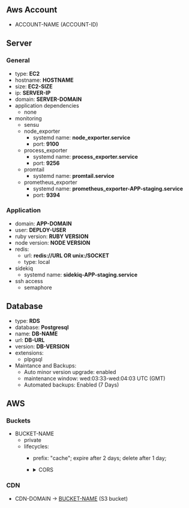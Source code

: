 ## Aws Account

* ACCOUNT-NAME (ACCOUNT-ID) <!-- infinum-dev (7021-9251-8610) --> <!-- DEVOPS -->

## Server

### General

* type: **EC2** <!-- EC2 / ECS / Baremetal --> <!-- DEVOPS -->
* hostname: **HOSTNAME** <!-- rovinj --> <!-- DEVOPS -->
* size: **EC2-SIZE** <!-- t3.large --> <!-- DEVOPS -->
* ip: **SERVER-IP** <!-- 127.0.0.1 --> <!-- DEVOPS -->
* domain: **SERVER-DOMAIN** <!-- cekila.byinfinum.co --> <!-- DEVOPS -->
* application dependencies <!-- DEVELOPER -->
  * none
  <!-- * vips (v. 8.7.3) -->
* monitoring <!-- DEVOPS -->
  * sensu
  * node_exporter
    * systemd name: **node_exporter.service**
    * port: **9100**
  * process_exporter
    * systemd name: **process_exporter.service**
    * port: **9256**
  * promtail
    * systemd name: **promtail.service**
  * prometheus_exporter
    * systemd name: **prometheus_exporter-APP-staging.service** <!-- prometheus_exporter-cekila-staging.service -->
    * port: **9394**

### Application
* domain: **APP-DOMAIN** <!-- cekila.byinfinum.co --> <!-- DEVOPS -->
* user: **DEPLOY-USER** <!-- cekila_deploy --> <!-- DEVOPS -->
* ruby version: **RUBY VERSION** <!-- 2.7.1 --> <!-- DEVELOPER -->
* node version: **NODE VERSION** <!-- 14.0.1 --> <!-- DEVELOPER -->
* redis: <!-- DEVOPS -->
  * url: **redis://URL OR unix:/SOCKET** <!-- unix:/var/run/redis/redis-cekila.sock -->
  * type: local <!-- local / AWS ElasticCache -->
* sidekiq <!-- DEVOPS -->
  * systemd name: **sidekiq-APP-staging.service** <!-- sidekiq-cekila-staging.service -->
* ssh access <!-- DEVOPS -->
  * semaphore
  <!-- * stjepan.hadjic@infinum.hr -->

## Database

* type: **RDS** <!-- DEVOPS -->
* database: **Postgresql** <!-- DEVOPS -->
* name: **DB-NAME** <!-- cekila-staging --> <!-- DEVOPS -->
* url: **DB-URL** <!-- cekila.abcdefghij.eu-west-1.rds.amazonaws.com --> <!-- DEVOPS -->
* version: **DB-VERSION** <!-- 12.0 --> <!-- DEVOPS -->
* extensions: <!-- DEVELOPER -->
  * plpgsql
* Maintance and Backups: <!-- DEVOPS -->
  * Auto minor version upgrade: enabled
  * maintenance window: wed:03:33-wed:04:03 UTC (GMT)
  * Automated backups: Enabled (7 Days)

## AWS

### Buckets

* BUCKET-NAME<span id="s3-APP-staging"></span> <!-- cekila-staging<span id="s3-cekila-staging"></span> --> <!-- DEVOPS -->
  * private
  * lifecycles:
    * prefix: "cache"; expire after 2 days; delete after 1 day;
    * <details>
      <summary> CORS </summary>

      ```xml
        <?xml version="1.0" encoding="UTF-8"?>
        <CORSConfiguration xmlns="http://s3.amazonaws.com/doc/2006-03-01/">
        <CORSRule>
            <AllowedOrigin>*</AllowedOrigin>
            <AllowedMethod>GET</AllowedMethod>
            <AllowedMethod>POST</AllowedMethod>
            <AllowedMethod>PUT</AllowedMethod>
            <MaxAgeSeconds>3000</MaxAgeSeconds>
            <ExposeHeader>ETag</ExposeHeader>
            <AllowedHeader>content-type</AllowedHeader>
            <AllowedHeader>x-amz-date</AllowedHeader>
            <AllowedHeader>x-amz-content-sha256</AllowedHeader>
        </CORSRule>
        </CORSConfiguration>
      ```
    </details>

### CDN

* CDN-DOMAIN -> [BUCKET-NAME](#s3-APP-staging) (S3 bucket) <!-- fewfwegwfe.cloudfront.net -> [cekila-staging](#s3-cekila-staging) (S3 bucket) --> <!-- DEVOPS -->
